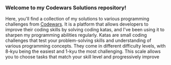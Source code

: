 ###  Welcome to my Codewars Solutions repository! 
Here, you'll find a collection of my solutions to various programming challenges from [Codewars](https://www.codewars.com/). It is a platform that allows developers to improve their coding skills by solving coding katas, and I've been using it to sharpen my programming abilities regularly. Katas are small coding challenges that test your problem-solving skills and understanding of various programming concepts. They come in different difficulty levels, with 8-kyu being the easiest and 1-kyu the most challenging. This scale allows you to choose tasks that match your skill level and progressively improve
